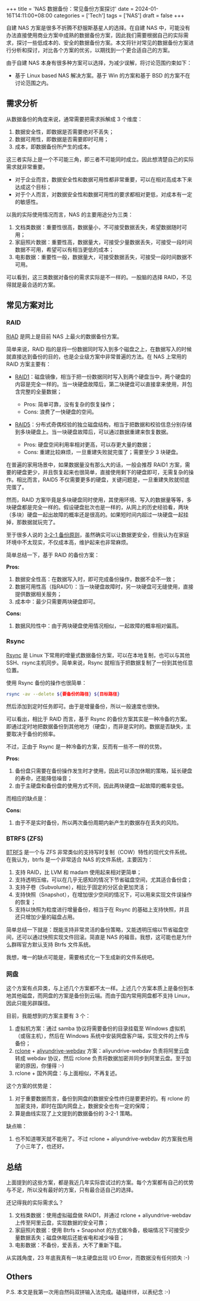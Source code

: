 +++
title = 'NAS 数据备份：常见备份方案探讨'
date = 2024-01-16T14:11:00+08:00
categories = ['Tech']
tags = ['NAS']
draft = false
+++

自建 NAS 方案是很多不折腾不舒服斯基星人的选择。在自建 NAS 中，可能没有办法直接使用商业方案中成熟的数据备份方案，因此我们需要根据自己的实际需求，探讨一些低成本的、安全的数据备份方案。本文将针对常见的数据备份方案进行分析和探讨，对比各个方案的优劣，以期找到一个更合适自己的方案。


<!--more-->

由于自建 NAS 本身有很多种方案可以选择，为减少误解，将讨论范围约束如下：
* 基于 Linux based NAS 解决方案。基于 Win 的方案和基于 BSD 的方案不在讨论范围之内。

## 需求分析

从数据备份的角度来说，通常需要把需求拆解成 3 个维度：
1. 数据安全性，即数据是否需要绝对不丢失；
2. 数据可用性，即数据是否需要即时可用；
3. 成本，即数据备份所产生的成本。

这三者实际上是一个不可能三角，即三者不可能同时成立。因此想清楚自己的实际需求就非常重要。
* 对于企业而言，数据安全性和数据可用性都非常重要，可以在相对高成本下来达成这个目标；
* 对于个人而言，对数据安全性和数据可用性的要求都相对更低，对成本有一定的敏感性。

以我的实际使用情况而言，NAS 的主要用途分为三类：
1. 文档类数据：重要性很高，数据量小，不可接受数据丢失，希望数据随时可用；
2. 家庭照片数据：重要性高，数据量大，可接受少量数据丢失，可接受一段时间数据不可用，希望可以有相当更低的成本；
3. 电影数据：重要性一般，数据量大，可接受数据丢失，可接受一段时间数据不可用。

可以看到，这三类数据对备份的需求实际是不一样的。一股脑的选择 RAID，不见得就是最合适的方案。


## 常见方案对比

### RAID

[RIAD](https://baike.baidu.com/item/%E7%A3%81%E7%9B%98%E9%98%B5%E5%88%97/1149823) 是网上是目前 NAS 上最火的数据备份方案。

简单来说，RAID 指的是将一份数据同时写入到多个磁盘之上，在数据写入的时候就直接达到备份的目的，也是企业级方案中非常普遍的方法。在 NAS 上常用的 RAID 方案主要有：

* [RAID1](https://baike.baidu.com/item/RAID%201/10405702)：磁盘镜像，相当于把一份数据同时写入到两个硬盘当中，两个硬盘的内容是完全一样的。当一块硬盘故障后，第二块硬盘可以直接拿来使用，并包含完整的全量数据；
  * Pros: 简单可靠，没有复杂的恢复操作； 
  * Cons: 浪费了一快硬盘的空间。

* [RAID5](https://baike.baidu.com/item/RAID%205/10898513)：分布式奇偶校验的独立磁盘结构，相当于把数据和校验信息分别存储到多块硬盘上。当一块硬盘故障后，可以通过数据重建来恢复数据。
  * Pros: 硬盘空间利用率相对更高，可以存更大量的数据；
  * Cons: 重建比较麻烦，一旦重建失败就完蛋了；需要至少 3 块硬盘。

在普遍的家用场景中，如果数据量没有那么大的话，一般会推荐 RAID1 方案，需要的硬盘更少，并且恢复起来也很简单，直接使用剩下的硬盘即可，无需复杂的操作。相比而言，RAID5 不仅需要更多的硬盘，关键问题是，一旦重建失败就彻底完蛋了。

然而，RAID 方案毕竟是多块硬盘同时使用，其使用环境、写入的数据量等等，多块硬盘都是完全一样的。假设硬盘批次也是一样的，从网上的历史经验看，两块（多块）硬盘一起出故障的概率还是很高的。如果短时间内超过一块硬盘一起挂掉，那数据就玩完了。

至于很多人说的 [3-2-1 备份原则](https://baijiahao.baidu.com/s?id=1715373422022011815&wfr=spider&for=pc)，虽然确实可以让数据更安全，但我认为在家庭环境中不太现实，不仅成本高，维护起来也非常麻烦。

简单总结一下，基于 RAID 的备份方案：

**Pros:**
1. 数据安全性高：在数据写入时，即可完成备份操作，数据不会不一致；
2. 数据可用性高（指RAID1）：当一块硬盘故障时，另一块硬盘可无缝使用，直接提供数据相关服务；
3. 成本中：最少只需要两块硬盘即可。

**Cons:**
1. 数据风险性中：由于两块硬盘使用情况相似，一起故障的概率相对偏高。

### Rsync

[Rsync](https://baike.baidu.com/item/rsync/8086338) 是 Linux 下常用的增量式数据备份方案，可以在本地复制，也可以与其他SSH、rsync主机同步。简单来说，Rsync 就相当于把数据复制了一份到其他任意位置。

使用 Rsync 备份的操作也很简单：
```bash
rsync -av --delete ${要备份的路径} ${目标路径}
```
然后添加到定时任务即可。由于是增量备份，所以一般速度也很快。

可以看出，相比于 RAID 而言，基于 Rsync 的备份方案其实是一种冷备的方案。即通过定时地把数据备份到其他地方（硬盘），而非是实时的。数据是否缺失，主要取决于备份的频率。

不过，正由于 Rsync 是一种冷备的方案，反而有一些不一样的优势。

**Pros:**
1. 备份盘只需要在备份操作发生时才使用，因此可以添加休眠的策略，延长硬盘的寿命，还能降低噪音；
2. 由于主硬盘和备份盘的使用方式不同，因此两块硬盘一起故障的概率变低。

而相应的缺点是：

**Cons:**
1. 由于不是实时备份，所以两次备份周期内新产生的数据存在丢失的风险。

### BTRFS (ZFS)

[BTRFS](https://baike.baidu.com/item/BTRFS/7288954) 是一个与 ZFS 非常类似的支持写时复制（COW）特性的现代文件系统。在我认为，btrfs 是一个非常适合 NAS 的文件系统，主要因为：
1. 支持 RAID，比 LVM 和 madam 使用起来相对更简单；
2. 支持透明压缩，可以在几乎无感知的情况下节省磁盘空间，尤其适合备份盘；
3. 支持子卷（Subvolume），相比于固定的分区会更加灵活；
4. 支持快照（Snapshot），在增加很少空间的情况下，可以用来实现文件误操作的恢复；
5. 支持以快照为粒度进行增量备份，相当于在 Rsync 的基础上支持快照，并且还只增加少量的磁盘占用。

简单总结一下就是：既能支持非常灵活的备份策略，又能透明压缩以节省磁盘空间，还可以通过快照实现文件回滚。简直是 NAS 的福音。我想，这可能也是为什么群晖官方默认支持 Btrfs 文件系统。

我想，唯一的缺点可能是，需要格式化一下生成新的文件系统吧。

### 网盘

这个方案有点异类，与上述几个方案都不太一样。上述几个方案本质上是备份到本地其他磁盘，而网盘的方案是备份到云端。而由于国内常用网盘都不支持 Linux，因此只能另辟蹊径。

目前，我能想到的方案主要有 3 个：
1. 虚拟机方案：通过 samba 协议将需要备份的目录挂载至 Windows 虚拟机（或宿主机），然后在 Windows 系统中安装网盘客户端，实现文件的上传与备份；
2. [rclone](https://rclone.org/) + [aliyundrive-webdav](https://github.com/messense/aliyundrive-webdav) 方案：aliyundrive-webdav 负责将阿里云盘转成 webdav 协议，然后 rclone 负责将数据加密并同步到阿里云盘。至于加密的原因，你懂得 :-)
3. rclone + 国外网盘：与上面相似，不再复述。

这个方案的优势是：
1. 对于重要数据而言，备份到网盘的数据安全性终归是要更好的。有 rclone 的加密支持，即时在国内网盘上，数据安全也有一定的保障；
2. 算是曲线实现了上文提到的数据备份的 3-2-1 策略。

缺点嘛：
1. 也不知道哪天就不能用了。不过 rclone + aliyundrive-webdav 的方案我也用了小三年了，也还好。

## 总结

上面提到的这些方案，都是我近几年实际尝试过的方案。每个方案都有自己的优势与不足，所以没有最好的方案，只有最合适自己的选择。

还记得我的实际需求么？

1. 文档类数据：使用虚拟磁盘做 RAID1，并通过 rclone + aliyundrive-webdav 上传至阿里云盘，实现数据的安全可靠；
2. 家庭照片数据：使用 Btrfs + Snapshot 的方式做冷备，极端情况下可接受少量数据丢失；磁盘休眠后还能省电和减少噪音；
3. 电影数据：不备份，爱丢丢，大不了重新下载。

从实践角度，23 年底我真有一块主硬盘出现 I/O Error，而数据没有任何损失 :-)

## Others

P.S. 本文是我第一次用自然码双拼输入法完成。磕磕绊绊，以表纪念 :-)